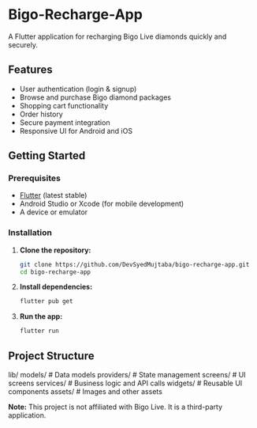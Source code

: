 # Bigo-Recharge-App

A Flutter application for recharging Bigo Live diamonds quickly and securely.

## Features

- User authentication (login & signup)
- Browse and purchase Bigo diamond packages
- Shopping cart functionality
- Order history
- Secure payment integration
- Responsive UI for Android and iOS

## Getting Started

### Prerequisites

- [Flutter](https://flutter.dev/docs/get-started/install) (latest stable)
- Android Studio or Xcode (for mobile development)
- A device or emulator

### Installation

1. **Clone the repository:**
   ```sh
   git clone https://github.com/DevSyedMujtaba/bigo-recharge-app.git
   cd bigo-recharge-app
   ```

2. **Install dependencies:**
   ```sh
   flutter pub get
   ```

3. **Run the app:**
   ```sh
   flutter run
   ```

## Project Structure
lib/
models/ # Data models
providers/ # State management
screens/ # UI screens
services/ # Business logic and API calls
widgets/ # Reusable UI components
assets/ # Images and other assets

**Note:** This project is not affiliated with Bigo Live. It is a third-party application.
